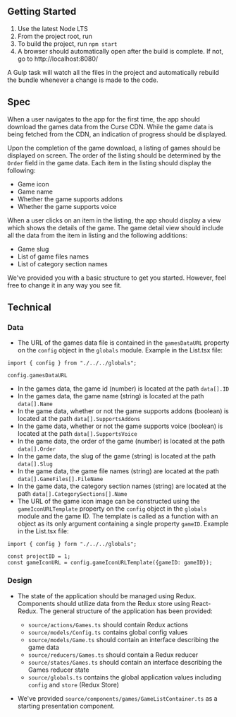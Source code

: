 ## Getting Started

1. Use the latest Node LTS
2. From the project root, run ` `
3. To build the project, run `npm start`
4. A browser should automatically open after the build is complete. If not, go to http://localhost:8080/

A Gulp task will watch all the files in the project and automatically rebuild the bundle whenever a change is made to the code.

## Spec

When a user navigates to the app for the first time, the app should download the games data from the Curse CDN. While the game data is being fetched from the CDN, an indication of progress should be displayed.

Upon the completion of the game download, a listing of games should be displayed on screen. The order of the listing should be determined by the `Order` field in the game data. Each item in the listing should display the following:

- Game icon
- Game name 
- Whether the game supports addons
- Whether the game supports voice

When a user clicks on an item in the listing, the app should display a view which shows the details of the game. The game detail view should include all the data from the item in listing and the following additions:

- Game slug
- List of game files names
- List of category section names

We've provided you with a basic structure to get you started. However, feel free to change it in any way you see fit.

## Technical

### Data
- The URL of the games data file is contained in the `gamesDataURL` property on the `config` object in the `globals` module. Example in the List.tsx file:

```
import { config } from "./../../globals";

config.gamesDataURL
``` 
- In the games data, the game id (number) is located at the path `data[].ID`
- In the games data, the game name (string) is located at the path `data[].Name`
- In the game data, whether or not the game supports addons (boolean) is located at the path `data[].SupportsAddons`
- In the game data, whether or not the game supports voice (boolean) is located at the path `data[].SupportsVoice`
- In the game data, the order of the game (number) is located at the path `data[].Order`
- In the game data, the slug of the game (string) is located at the path `data[].Slug`
- In the game data, the game file names (string) are located at the path `data[].GameFiles[].FileName`
- In the game data, the category section names (string) are located at the path `data[].CategorySections[].Name`
- The URL of the game icon image can be constructed using the `gameIconURLTemplate` property on the `config` object in the `globals` module and the game ID. The template is called as a function with an object as its only argument containing a single property `gameID`. Example in the List.tsx file:

```
import { config } form "./../../globals";

const projectID = 1;
const gameIconURL = config.gameIconURLTemplate({gameID: gameID});
```

### Design

- The state of the application should be managed using Redux. Components should utilize data from the Redux store using React-Redux. The general structure of the application has been provided:

    - `source/actions/Games.ts` should contain Redux actions
    - `source/models/Config.ts` contains global config values
    - `source/models/Game.ts` should contain an interface describing the game data
    - `source/reducers/Games.ts` should contain a Redux reducer
    - `source/states/Games.ts` should contain an interface describing the Games reducer state
    - `source/globals.ts` contains the global application values including `config` and `store` (Redux Store)

- We've provided `source/components/games/GameListContainer.ts` as a starting presentation component.






